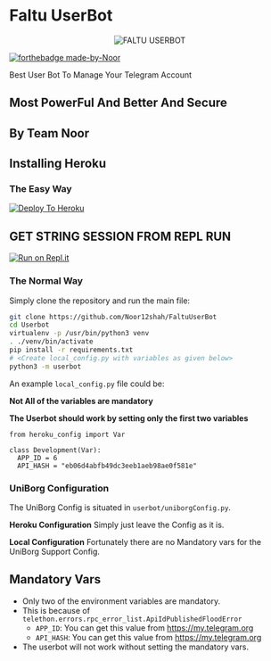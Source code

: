 # Faltu UserBot

<p align="center">
<img src="https://telegra.ph/file/a9db9e552471d059b1679.jpg" alt="FALTU USERBOT">


[![forthebadge made-by-Noor](http://ForTheBadge.com/images/badges/made-with-python.svg)](https://t.me/Innocent_Noor)



Best User Bot To Manage Your Telegram Account 
## Most PowerFul And Better And Secure

## By Team Noor



## Installing Heroku 

### The Easy Way
[![Deploy To Heroku](https://www.herokucdn.com/deploy/button.svg)](https://heroku.com/deploy?template=https://github.com/Noor12shah/FaltuUserBot)

## GET STRING SESSION FROM REPL RUN 

[![Run on Repl.it](https://repl.it/badge/github/Noor12shah/FaltuUserBot)](https://FaltuUserBot.noor12shah.repl.run)


### The Normal Way

Simply clone the repository and run the main file:
```sh
git clone https://github.com/Noor12shah/FaltuUserBot
cd Userbot
virtualenv -p /usr/bin/python3 venv
. ./venv/bin/activate
pip install -r requirements.txt
# <Create local_config.py with variables as given below>
python3 -m userbot
```

An example `local_config.py` file could be:

**Not All of the variables are mandatory**

__The Userbot should work by setting only the first two variables__

```python3
from heroku_config import Var

class Development(Var):
  APP_ID = 6
  API_HASH = "eb06d4abfb49dc3eeb1aeb98ae0f581e"
```


### UniBorg Configuration


The UniBorg Config is situated in `userbot/uniborgConfig.py`.

**Heroku Configuration**
Simply just leave the Config as it is.

**Local Configuration**
Fortunately there are no Mandatory vars for the UniBorg Support Config.

## Mandatory Vars

- Only two of the environment variables are mandatory.
- This is because of `telethon.errors.rpc_error_list.ApiIdPublishedFloodError`
    - `APP_ID`:   You can get this value from https://my.telegram.org
    - `API_HASH`:   You can get this value from https://my.telegram.org
- The userbot will not work without setting the mandatory vars.

